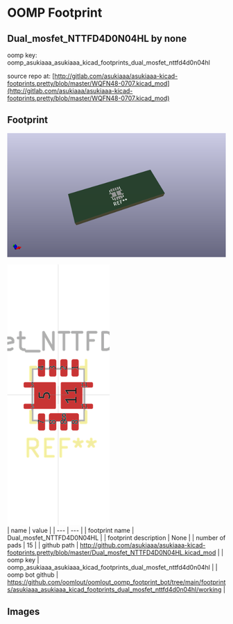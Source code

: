# OOMP Footprint  
## Dual_mosfet_NTTFD4D0N04HL  by none  
  
oomp key: oomp_asukiaaa_asukiaaa_kicad_footprints_dual_mosfet_nttfd4d0n04hl  
  
source repo at: [http://gitlab.com/asukiaaa/asukiaaa-kicad-footprints.pretty/blob/master/WQFN48-0707.kicad_mod](http://gitlab.com/asukiaaa/asukiaaa-kicad-footprints.pretty/blob/master/WQFN48-0707.kicad_mod)  
## Footprint  
  
[![working_kicad_pcb_3d.png](working_kicad_pcb_3d_600.png)](working_kicad_pcb_3d.png)  
  
[![working.png](working_600.png)](working.png)  
| name | value | 
| --- | --- | 
| footprint name | Dual_mosfet_NTTFD4D0N04HL | 
| footprint description | None | 
| number of pads | 15 | 
| github path | http://github.com/asukiaaa/asukiaaa-kicad-footprints.pretty/blob/master/Dual_mosfet_NTTFD4D0N04HL.kicad_mod | 
| oomp key | oomp_asukiaaa_asukiaaa_kicad_footprints_dual_mosfet_nttfd4d0n04hl | 
| oomp bot github | https://github.com/oomlout/oomlout_oomp_footprint_bot/tree/main/footprints/asukiaaa_asukiaaa_kicad_footprints_dual_mosfet_nttfd4d0n04hl/working | 
## Images  
